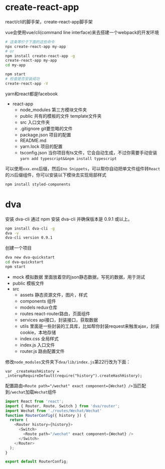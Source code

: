 # create-react-app

react/cli的脚手架，create-react-app脚手架

vue会使用vue/cli(command line interface)来去搭建一个webpack的开发环境

```bash
# 这条等价于下面的这些命令
npx create-react-app my-app
# or
npm install create-react-app -g
create-react-app my-app
cd my-app

npm start
# 检查是否安装成功
create-react-app -V
```
yarn和react都是facebook

- react-app
    - node_modules 第三方模块文件夹
    - public 共有的模板的文件 template文件夹
    - src 入口文件夹
    - .gitignore git要忽略的文件
    - package.json 项目的配置
    - README.md
    - yarn.lock 项目的配置
    - tsconfig.json 当你项目有ts文件，它会自动生成，不过你需要手动安装 `yarn add typescript&&npm install typescript`


可以使用`xxx.eno`后缀，然后`Eno Snippets`，可以帮你自动把单文件组件转`React`的`JS`后缀组件，你可以安装以下模块去实现局部样式
```bash
npm install styled-components
```

# dva

安装 dva-cli
通过 npm 安装 dva-cli 并确保版本是 0.9.1 或以上。
```bash
npm install dva-cli -g
dva -v
dva-cli version 0.9.1
```
创建一个项目
```bash
dva new dva-quickstart
cd dva-quickstart
npm start
```

- mock 模拟数据 里面放着空的json静态数据，写死的数据，用于测试
- public 模板文件
- src
  - assets 静态资源文件，图片，样式
  - components 组件
  - models redux仓库
  - routes react-router路由，页面组件
  - services api接口，封装接口，获取数据
  - utils 里面是一些封装的工具库，比如帮你封装request来触发ajax，封装cookie，本地存储
  - index.css 全局样式
  - index.js 入口文件
  - router.js 路由配置文件

修改`node_modules`文件夹下`dva/lib/index.js`第22行改为下面：
```
var _createHashHistory = _interopRequireDefault(require("history").createHashHistory);
```

配置路由`<Route path="/wechat" exact component={Wechat} />`当匹配到`/wechat`加载`Wechat`组件

```js
import React from 'react';
import { Router, Route, Switch } from 'dva/router';
import Wechat from './routes/Wechat/Wechat'
function RouterConfig({ history }) {
  return (
    <Router history={history}>
      <Switch>
        <Route path="/wechat" exact component={Wechat} />
      </Switch>
    </Router>
  );
}

export default RouterConfig;
```